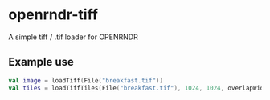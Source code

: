 # openrndr-tiff

A simple tiff / .tif loader for OPENRNDR

## Example use

```kotlin
val image = loadTiff(File("breakfast.tif"))
val tiles = loadTiffTiles(File("breakfast.tif"), 1024, 1024, overlapWidth=64, overlapHeight=64)
```

